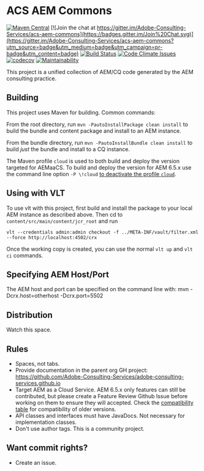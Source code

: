 # ACS AEM Commons

[![Maven Central](https://img.shields.io/maven-central/v/com.adobe.acs/acs-aem-commons-all)](https://central.sonatype.com/artifact/com.adobe.acs/acs-aem-commons-all)
[![Join the chat at https://gitter.im/Adobe-Consulting-Services/acs-aem-commons](https://badges.gitter.im/Join%20Chat.svg)](https://gitter.im/Adobe-Consulting-Services/acs-aem-commons?utm_source=badge&utm_medium=badge&utm_campaign=pr-badge&utm_content=badge)
[![Build Status](https://github.com/Adobe-Consulting-Services/acs-aem-commons/actions/workflows/maven.yml/badge.svg)](https://github.com/Adobe-Consulting-Services/acs-aem-commons/actions)
[![Code Climate Issues](https://img.shields.io/codeclimate/issues/Adobe-Consulting-Services/acs-aem-commons.svg)](https://codeclimate.com/github/Adobe-Consulting-Services/acs-aem-commons)
[![codecov](https://codecov.io/gh/Adobe-Consulting-Services/acs-aem-commons/branch/master/graph/badge.svg?token=KkCffH5xs4)](https://codecov.io/gh/Adobe-Consulting-Services/acs-aem-commons)
[![Maintainability](https://api.codeclimate.com/v1/badges/a1038e3e7f9c90dcaaa6/maintainability)](https://codeclimate.com/github/Adobe-Consulting-Services/acs-aem-commons/maintainability)

This project is a unified collection of AEM/CQ code generated by the AEM consulting practice.

## Building

This project uses Maven for building. Common commands:

From the root directory, run `mvn -PautoInstallPackage clean install` to build the bundle and content package and install to an AEM instance.

From the bundle directory, run `mvn -PautoInstallBundle clean install` to build *just* the bundle and install to a CQ instance.

The Maven profile `cloud` is used to both build and deploy the version targeted for AEMaaCS. To build and deploy the version for AEM 6.5.x use the command line option `-P \!cloud` [to deactivate the profile `cloud`](https://maven.apache.org/guides/introduction/introduction-to-profiles.html#deactivating-a-profile).

## Using with VLT

To use vlt with this project, first build and install the package to your local AEM instance as described above. Then cd to `content/src/main/content/jcr_root` and run

    vlt --credentials admin:admin checkout -f ../META-INF/vault/filter.xml --force http://localhost:4502/crx

Once the working copy is created, you can use the normal ``vlt up`` and ``vlt ci`` commands.

## Specifying AEM Host/Port

The AEM host and port can be specified on the command line with:
mvn -Dcrx.host=otherhost -Dcrx.port=5502 <goals>

## Distribution

Watch this space.

## Rules

* Spaces, not tabs.
* Provide documentation in the parent org GH project: https://github.com/Adobe-Consulting-Services/adobe-consulting-services.github.io
* Target AEM as a Cloud Service. AEM 6.5.x only features can still be contributed, but please create a Feature Review Github Issue before working on them to ensure they will accepted. Check the [compatibility table](http://adobe-consulting-services.github.io/acs-aem-commons/pages/compatibility.html) for compatibility of older versions.
* API classes and interfaces must have JavaDocs. Not necessary for implementation classes.
* Don't use author tags. This is a community project.

## Want commit rights?

* Create an issue.
